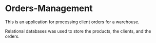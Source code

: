 # Orders-Management

This is an application for processing client orders for a warehouse.   

Relational databases was used to store the products, the clients, and the orders.   

